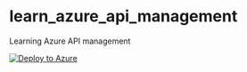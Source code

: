 # learn_azure_api_management
Learning Azure API management

[![Deploy to Azure](https://aka.ms/deploytoazurebutton)](https://portal.azure.com/#create/Microsoft.Template/uri/https%3A%2F%2Fraw.githubusercontent.com%2Fmoalsayed95%2Flearn_azure_api_management%2Fmain%2Fiac%2FdeployScript.json)